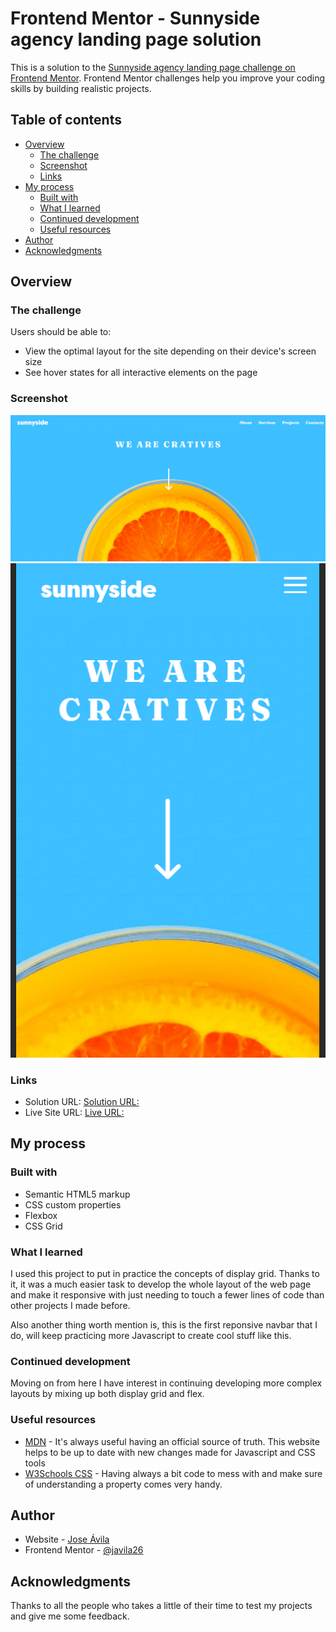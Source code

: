 # Frontend Mentor - Sunnyside agency landing page solution

This is a solution to the [Sunnyside agency landing page challenge on Frontend Mentor](https://www.frontendmentor.io/challenges/sunnyside-agency-landing-page-7yVs3B6ef). Frontend Mentor challenges help you improve your coding skills by building realistic projects.

## Table of contents

- [Overview](#overview)
  - [The challenge](#the-challenge)
  - [Screenshot](#screenshot)
  - [Links](#links)
- [My process](#my-process)
  - [Built with](#built-with)
  - [What I learned](#what-i-learned)
  - [Continued development](#continued-development)
  - [Useful resources](#useful-resources)
- [Author](#author)
- [Acknowledgments](#acknowledgments)


## Overview

### The challenge

Users should be able to:

- View the optimal layout for the site depending on their device's screen size
- See hover states for all interactive elements on the page

### Screenshot

![](./desktop-screenshot.png)
![](./mobile-screenshot.png)

### Links

- Solution URL: [Solution URL: ](https://www.frontendmentor.io/solutions/responsive-landing-page-made-with-grid-and-flex-Fj2I1dThI_)
- Live Site URL: [Live URL: ](https://javila26.github.io/sunnyside-landing-page/)

## My process

### Built with

- Semantic HTML5 markup
- CSS custom properties
- Flexbox
- CSS Grid


### What I learned

I used this project to put in practice the concepts of display grid. Thanks to it, it was a much easier task to develop the whole layout of the web page and make it responsive with just needing to touch a fewer lines of code than other projects I made before.

Also another thing worth mention is, this is the first reponsive navbar that I do, will keep practicing more Javascript to create cool stuff like this.

### Continued development

Moving on from here I have interest in continuing developing more complex layouts by mixing up both display grid and flex.

### Useful resources

- [MDN](https://developer.mozilla.org/es/) - It's always useful having an official source of truth. This website helps to be up to date with new changes made for Javascript and CSS tools
- [W3Schools CSS](https://www.w3schools.com/css/) - Having always a bit code to mess with and make sure of understanding a property comes very handy.

## Author

- Website - [Jose Ávila](https://github.com/javila26)
- Frontend Mentor - [@javila26](https://www.frontendmentor.io/profile/javila26)

## Acknowledgments

Thanks to all the people who takes a little of their time to test my projects and give me some feedback. 
